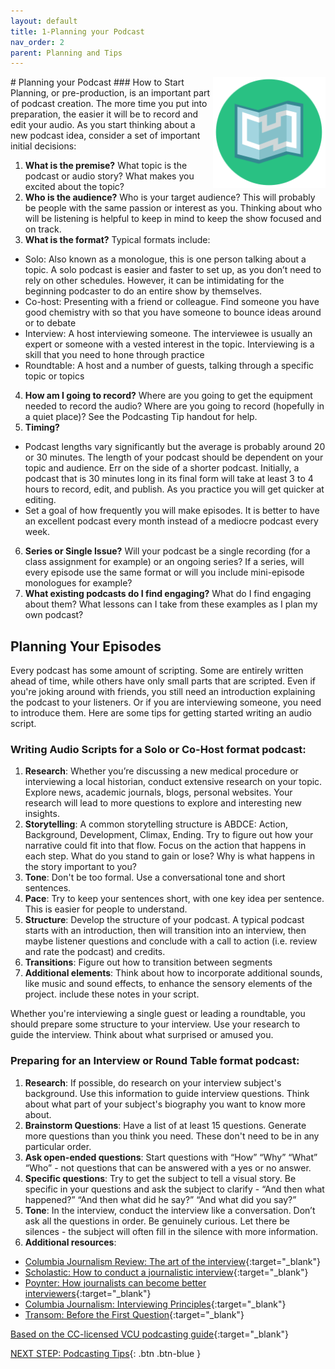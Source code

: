 ```yaml
---
layout: default
title: 1-Planning your Podcast
nav_order: 2
parent: Planning and Tips
---
```

<img src="images/podcast-plan.png" style="float:right;width:180px;" alt="podcasting icon">
# Planning your Podcast
### How to Start
Planning, or pre-production, is an important part of podcast creation. The more time you put into preparation, the easier it will be to record and edit your audio. As you start thinking about a new podcast idea, consider a set of important initial decisions:

1. **What is the premise?** What topic is the podcast or audio story? What makes you excited about the topic? 
2. **Who is the audience?** Who is your target audience? This will probably be people with the same passion or interest as you. Thinking about who will be listening is helpful to keep in mind to keep the show focused and on track.
3. **What is the format?**  Typical formats include:
- Solo: Also known as a monologue, this is one person talking about a topic. A solo podcast is easier and faster to set up, as you don’t need to rely on other schedules. However, it can be intimidating for the beginning podcaster to do an entire show by themselves.
- Co-host: Presenting with a friend or colleague. Find someone you have good chemistry with so that you have someone to bounce ideas around or to debate
- Interview: A host interviewing someone. The interviewee is usually an expert or someone with a vested interest in the topic. Interviewing is a skill that you need to hone through practice
- Roundtable: A host and a number of guests, talking through a specific topic or topics
4. **How am I going to record?** Where are you going to get the equipment needed to record the audio? Where are you going to record (hopefully in a quiet place)? See the Podcasting Tip handout for help.
5. **Timing?**
- Podcast lengths vary significantly but the average is probably around 20 or 30 minutes. The length of your podcast should be dependent on your topic and audience. Err on the side of a shorter podcast. Initially, a podcast that is 30 minutes long in its final form will take at least 3 to 4 hours to record, edit, and publish. As you practice you will get quicker at editing. 
- Set a goal of how frequently you will make episodes. It is better to have an excellent podcast every month instead of a mediocre podcast every week. 
6. **Series or Single Issue?** Will your podcast be a single recording (for a class assignment for example) or an ongoing series? If a series, will every episode use the same format or will you include mini-episode monologues for example?
7. **What existing podcasts do I find engaging?** What do I find engaging about them? What lessons can I take from these examples as I plan my own podcast? 

## Planning Your Episodes
Every podcast has some amount of scripting. Some are entirely written ahead of time, while others have only small parts that are scripted. Even if you're joking around with friends, you still need an introduction explaining the podcast to your listeners. Or if you are interviewing someone, you need to introduce them. Here are some tips for getting started writing an audio script. 

### Writing Audio Scripts for a Solo or Co-Host format podcast:
1. **Research**: ​Whether you’re discussing a new medical procedure or interviewing a local historian, conduct extensive research on your topic. Explore news, academic journals, blogs, personal websites. Your research will lead to more questions to explore and interesting new insights.
2. **Storytelling**: A common storytelling structure is ABDCE: Action, Background, Development, Climax, Ending. Try to figure out how your narrative could fit into that flow. Focus on the action that happens in each step. What do you stand to gain or lose? Why is what happens in the story important to you?
3. **Tone**: Don't be too formal. Use a conversational tone and short sentences.
4. **Pace**: Try to keep your sentences short, with one key idea per sentence. This is easier for people to understand.
5. **Structure**: Develop the structure of your podcast. A typical podcast starts with an introduction, then will transition into an interview, then maybe listener questions and conclude with a call to action (i.e. review and rate the podcast) and credits.
6. **Transitions**: Figure out how to transition between segments
7. **Additional elements**: Think about how to incorporate additional sounds, like music and sound effects, to enhance the sensory elements of the project. include these notes in your script.
 
Whether you're interviewing a single guest or leading a roundtable, you should prepare some structure to your interview. Use your research to guide the interview. Think about what surprised or amused you. 

### Preparing for an Interview or Round Table format podcast:
1. **Research**: If possible, do research on your interview subject's background. Use this information to guide interview questions. Think about what part of your subject's biography you want to know more about.
2. **Brainstorm Questions**: Have a list of at least 15 questions. Generate more questions than you think you need. These don't need to be in any particular order.
3. **Ask open-ended questions**: Start questions with “How” “Why” “What” “Who” - not questions that can be answered with a yes or no answer.
4. **Specific questions**: Try to get the subject to tell a visual story. Be specific in your questions and ask the subject to clarify - “And then what happened?” “And then what did he say?” “And what did you say?”
5. **Tone**: In the interview, conduct the interview like a conversation. Don’t ask all the questions in order. Be genuinely curious. Let there be silences - the subject will often fill in the silence with more information.
6. **Additional resources**: 
- [Columbia Journalism Review: The art of the interview](http://archives.cjr.org/realtalk/the_art_of_the_interview.php?link){:target="_blank"}
- [Scholastic: How to conduct a journalistic interview](https://www.scholastic.com/teachers/articles/teaching-content/how-conduct-journalistic-interview/){:target="_blank"}
- [Poynter: How journalists can become better interviewers](https://www.poynter.org/news/how-journalists-can-become-better-interviewers){:target="_blank"}
- [Columbia Journalism: Interviewing Principles](http://www.columbia.edu/itc/journalism/isaacs/edit/MencherIntv1.html){:target="_blank"}
- [Transom: Before the First Question](https://transom.org/2012/before-the-first-question/){:target="_blank"}

[Based on the CC-licensed VCU podcasting guide](https://guides.library.vcu.edu/podcast/){:target="_blank"}

[NEXT STEP: Podcasting Tips](podcasting-tips.html){: .btn .btn-blue }
